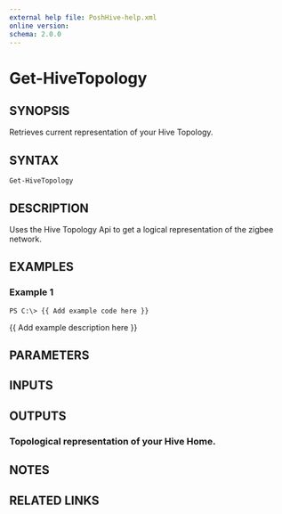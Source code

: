 ```yaml
---
external help file: PoshHive-help.xml
online version: 
schema: 2.0.0
---
```


# Get-HiveTopology

## SYNOPSIS
Retrieves current representation of your Hive Topology.

## SYNTAX

```
Get-HiveTopology
```

## DESCRIPTION
Uses the Hive Topology Api to get a logical representation of the zigbee network.

## EXAMPLES

### Example 1
```
PS C:\> {{ Add example code here }}
```

{{ Add example description here }}

## PARAMETERS

## INPUTS

## OUTPUTS

### Topological representation of your Hive Home.

## NOTES

## RELATED LINKS

